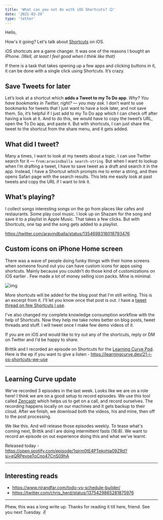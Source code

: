 ```yaml
---
title: 'What can you not do with iOS Shortcuts? 😉'
date: '2021-03-29'
type: 'letter'
---
```


Hello,

How's it going? Let's talk about [Shortcuts](https://support.apple.com/en-in/guide/shortcuts/welcome/ios) on iOS.

iOS shortcuts are a game changer. It was one of the reasons I bought an iPhone. _(Well, at least I feel good when I think like that)_

If there is a task that takes opening up a few apps and clicking buttons in it, it can be done with a single click using Shortcuts. It’s crazy.

## Save Tweets for later

Let’s look at a shortcut which **adds a Tweet to my To Do app**. _Why? You have bookmarks in Twitter, right? — you may ask._ I don’t want to use bookmarks for tweets that I just want to have a look later, and not save them. So, it’s helpful if I just add to my To Do app which I can check off after having a look at it. And to do this, we would have to copy the tweet’s URL, open the To Do app, and paste it. But with shortcuts, I can just share the tweet to the shortcut from the share menu, and it gets added.

## What did I tweet?

Many a times, I want to look at my tweets about a topic. I can use Twitter search for it — `from:aravindballa search-string`. But when I want to lookup when I’m drafting a tweet, I have to save tweet as a draft and search it in the app. Instead, I have a Shortcut which prompts me to enter a string, and then opens Safari page with the search results. This lets me easily look at past tweets and copy the URL if I want to link it.

## What’s playing?

I collect songs interesting songs on the go from places like cafes and restaurants. Some play cool music. I look up on Shazam for the song and save it to a playlist in Apple Music. That takes a few clicks. But with Shortcuts, one tap and the song gets added to a playlist.

https://twitter.com/aravindballa/status/1354698318018793476

## Custom icons on iPhone Home screen

There was a wave of people doing funky things with their home screens when someone found out you can have custom icons for apps using shortcuts. Mainly because you couldn’t do those kind of customizations on iOS earlier . Few made a lot of money selling icon packs. Mine is minimal.

<div class="w-64">

![img](https://pbs.twimg.com/media/EufXErHVEAgPhSb?format=jpg)

</div>

More shortcuts will be added for the blog post that I'm still writing. This is an excerpt from it. I'll let you know once that post is out. I have a [tweet thread on few Shortcuts I use](https://twitter.com/aravindballa/status/1374378152550494223).

I've also changed my complete knowledge consumption workflow with the help of Shortcuts. Now they help me take notes better on blog posts, tweet threads and stuff. I will tweet once I make few demo videos of it.

If you are on iOS and would like to try out any of the shortcuts, reply or DM on Twitter and I'd be happy to share.

Brittik and I recorded an episode on Shortcuts for the [Learning Curve Pod](https://learningcurve.dev/). Here is the ep if you want to give a listen - https://learningcurve.dev/21-i-os-shortcuts-we-use

---

## Learning Curve update

We've recorded 3 episodes in the last week. Looks like we are on a role here! I think we are on a good setup to record episodes. We use this tool called [Zencastr](https://zencastr.com) which helps us to get on a call, and record ourselves. The recording happens locally on our machines and it gets backup to their cloud. After we finish, we download both the videos, his and mine, then off to the post processing.

We like this. And will release those episodes weekly. To tease what's coming next, Brittik and I are doing intermittent fasts (16:8). We want to record an episode on out experience doing this and what we've learnt.

Released today - https://open.spotify.com/episode/1qjrm0tE4PTekohla09ZRd?si=eQRPevoeToCno47CnS09hA

---

## Interesting reads

- https://www.nirandfar.com/todo-vs-schedule-builder/
- https://twitter.com/chris_herd/status/1375429865281875976

---

Phew, this was a long write up. Thanks for reading it till here, friend. See you next Tuesday. ✌️
